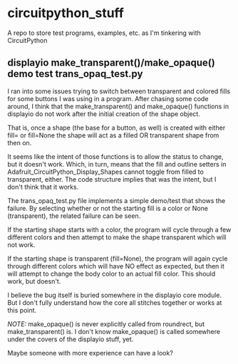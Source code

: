 # circuitpython_stuff
A repo to store test programs, examples, etc. as I'm tinkering with CircuitPython

## displayio make_transparent()/make_opaque() demo test trans_opaq_test.py
I ran into some issues trying to switch between transparent and colored fills for
some buttons I was using in a program.  After chasing some code around, I think that
the make_transparent() and make_opaque() functions in displayio do not work after the initial 
creation of the shape object.

That is, once a shape (the base for a button, as well) is created with either fill=<some color>
or fill=None the shape will act as a filled OR transparent shape from then on. 

It seems like the intent of those functions is to allow the status to change, but it doesn't work. 
Which, in turn, means that the fill and outline setters in Adafruit_CircuitPython_Display_Shapes 
cannot toggle from filled to transparent, either.  The code structure implies that was the intent,
but I don't think that it works.

The trans_opaq_test.py file implements a simple demo/test that shows the failure.  By selecting
whether or not the starting fill is a color or None (transparent), the related failure can be seen.

If the starting shape starts with a color, the program will cycle through a few different colors 
and then attempt to make the shape transparent which will not work.

If the starting shape is transparent (fill=None), the program will again cycle through different colors
which will have NO effect as expected, but then it will attempt to change the body color to an actual
fill color.  This should work, but doesn't.

I believe the bug itself is buried somewhere in the displayio core module.  But I don't fully understand 
how the core all stitches together or works at this point.  

*NOTE:*  make_opaque() is never explicitly called from roundrect, but make_transparent() is. I don't know make_opaque()
is called somewhere under the covers of the displayio stuff, yet.

Maybe someone with more experience can have a look?
